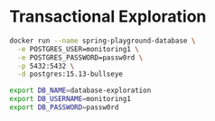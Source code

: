# Transactional Exploration

```sh
docker run --name spring-playground-database \
  -e POSTGRES_USER=monitoring1 \
  -e POSTGRES_PASSWORD=passw0rd \
  -p 5432:5432 \
  -d postgres:15.13-bullseye
```

```sh
export DB_NAME=database-exploration
export DB_USERNAME=monitoring1
export DB_PASSWORD=passw0rd
```